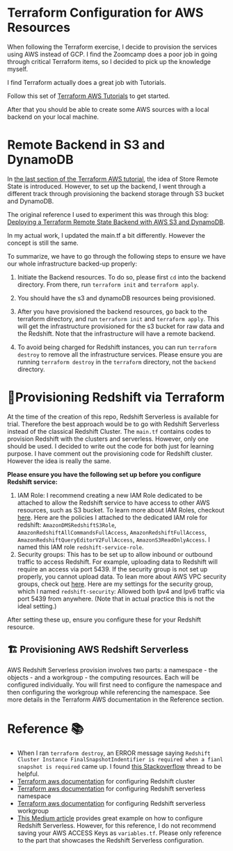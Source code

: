 # Terraform Configuration for AWS Resources

When following the Terraform exercise, I decide to provision the services using AWS instead of GCP.
I find the Zoomcamp does a poor job in going through critical Terraform items, so I decided to pick up the knowledge myself.

I find Terraform actually does a great job with Tutorials.

Follow this set of [Terraform AWS Tutorials](https://developer.hashicorp.com/terraform/tutorials/aws-get-started) to get started.

After that you should be able to create some AWS sources with a local backend on your local machine.

# Remote Backend in S3 and DynamoDB
In [the last section of the Terraform AWS tutorial](https://developer.hashicorp.com/terraform/tutorials/aws-get-started/aws-remote), the idea of Store Remote State is introduced. However, to set up the backend, I went through a different track through provisioning the backend storage through S3 bucket and DynamoDB.

The original reference I used to experiment this was through this blog: [Deploying a Terraform Remote State Backend with AWS S3 and DynamoDB](https://hackernoon.com/deploying-a-terraform-remote-state-backend-with-aws-s3-and-dynamodb).

In my actual work, I updated the main.tf a bit differently. However the concept is still the same.

To summarize, we have to go through the following steps to ensure we have our whole infrastructure backed-up properly:

1. Initiate the Backend resources. To do so, please first `cd` into the backend directory. From there, run `terraform init` and `terraform apply`.
   
2. You should have the s3 and dynamoDB resources being provisioned.
   
3. After you have provisioned the backend resources, go back to the terraform directory, and run `terraform init` and `terraform apply`. This will get the infrastructure provisioned for the s3 bucket for raw data and the Redshift. Note that the infrastructure will have a remote backend.
4. To avoid being charged for Redshift instances, you can run `terraform destroy` to remove all the infrastructure services. Please ensure you are running `terraform destroy` in the `terraform` directory, not the `backend` directory.

# 🚗Provisioning Redshift via Terraform
At the time of the creation of this repo, Redshift Serverless is available for trial. Therefore the best approach would be to go with Redshift Serverless instead of the classical Redshift Cluster. The `main.tf` contains codes to provision Redshift with the clusters and serverless. However, only one should be used. I decided to write out the code for both just for learning purpose. I have comment out the provisioning code for Redshift cluster. However the idea is really the same.

**Please ensure you have the following set up before you configure Redshift service:**
1. IAM Role: I recommend creating a new IAM Role dedicated to be attached to allow the Redshift service to have access to other AWS resources, such as S3 bucket. To learn more about IAM Roles, checkout [here](https://docs.aws.amazon.com/IAM/latest/UserGuide/id_roles.html). Here are the policies I attached to the dedicated IAM role for redshift: `AmazonDMSRedshiftS3Role`, `AmazonRedshiftAllCommandsFullAccess`, `AmazonRedshiftFullAccess`, `AmazonRedshiftQueryEditorV2FullAccess`, `AmazonS3ReadOnlyAccess`. I named this IAM role `redshift-service-role`.
2. Security groups: This has to be set up to allow inbound or outbound traffic to access Redshift. For example, uploading data to Redshift will require an access via port 5439. If the security group is not set up properly, you cannot upload data. To lean more about AWS VPC security groups, check out [here](https://docs.aws.amazon.com/vpc/latest/userguide/vpc-security-groups.html). Here are my settings for the security group, which I named `redshift-security`: Allowed both Ipv4 and Ipv6 traffic via port 5439 from anywhere. (Note that in actual practice this is not the ideal setting.)
   
After setting these up, ensure you configure these for your Redshift resource.

## 🏗️ Provisioning AWS Redshift Serverless
AWS Redshift Serverless provision involves two parts: a namespace - the objects - and a workgroup - the computing resources. Each will be configured individually. You will first need to configure the namespace and then configuring the workgroup while referencing the namespace. See more details in the Terraform AWS documentation in the Reference section.

# Reference 📚

- When I ran `terraform destroy`, an ERROR message saying `Redshift Cluster Instance FinalSnapshotIndentifier is required when a fianl snapshot is required` came up. I found [this Stackoverflow](https://stackoverflow.com/questions/50930470/terraform-error-rds-cluster-finalsnapshotidentifier-is-required-when-a-final-s) thread to be helpful.
- [Terraform aws documentation](https://registry.terraform.io/providers/hashicorp/aws/latest/docs/resources/redshift_cluster) for configuring Redshift cluster
- [Terraform aws documentation](https://registry.terraform.io/providers/hashicorp/aws/latest/docs/resources/redshiftserverless_namespace) for configuring Redshift serverless namespace
- [Terraform aws documentation](https://registry.terraform.io/providers/hashicorp/aws/latest/docs/resources/redshiftserverless_workgroup) for configuring Redshift serverless workgroup 
- [This Medium article](https://gmusumeci.medium.com/how-to-deploy-an-amazon-redshift-serverless-in-aws-using-terraform-1cf67835d3b4) provides great example on how to configure Redshift Serverless. However, for this reference, I do not recommend saving your AWS ACCESS Keys as `variables.tf`. Please only reference to the part that showcases the Redshift Serverless configuration.